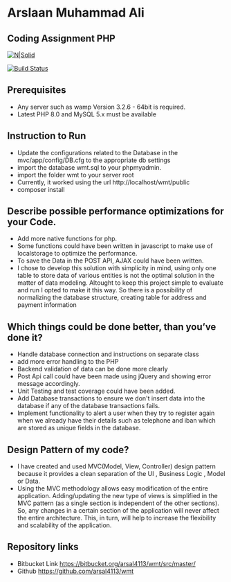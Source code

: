 # Arslaan Muhammad Ali
## Coding Assignment PHP

[![N|Solid](https://www.wundermobility.com/uploads/redesign/logo-darkblue.svg)](https://www.wundermobility.com/)

[![Build Status](https://travis-ci.org/joemccann/dillinger.svg?branch=master)](https://travis-ci.org/joemccann/dillinger)

## Prerequisites
- Any server such as wamp Version 3.2.6 - 64bit is required.
- Latest PHP 8.0 and MySQL 5.x must be available

## Instruction to Run
- Update the configurations related to the Database in the mvc/app/config/DB.cfg to the appropriate db settings
- import the database wmt.sql to your phpmyadmin.
- import the folder wmt to your server root
- Currently, it worked using the url http://localhost/wmt/public
- composer install

## Describe possible performance optimizations for your Code.
- Add more native functions for php.
- Some functions could have been written in javascript to make use of localstorage to optimize the performance.
- To save the Data in the POST API, AJAX could have been written.
- I chose to develop this solution with simplicity in mind, using only one table to store data of various entities is not the optimal solution in the matter of data modeling. Altought to keep this project simple to evaluate and run I opted to make it this way. So there is a possibility of normalizing the database structure, creating table for address and payment information

## Which things could be done better, than you’ve done it?
- Handle database connection and instructions on separate class
- add more error handling to the PHP
- Backend validation of data can be done more clearly
- Post Api call could have been made using jQuery and showing error message accordingly.
- Unit Testing and test coverage could have been added.
- Add Database transactions to ensure we don't insert data into the database if any of the database transactions fails.
- Implement functionality to alert a user when they try to register again when we already have their details such as telephone and iban which are stored as unique fields in the database.

## Design Pattern of my code?
- I have created and used MVC(Model, View, Controller) design pattern because it provides a clean separation of the UI , Business Logic , Model or Data.
- Using the MVC methodology allows easy modification of the entire application. Adding/updating the new type of views is simplified in the MVC pattern (as a single section is independent of the other sections). So, any changes in a certain section of the application will never affect the entire architecture. This, in turn, will help to increase the flexibility and scalability of the application.

## Repository links
- Bitbucket Link https://bitbucket.org/arsal4113/wmt/src/master/
- Github https://github.com/arsal4113/wmt
